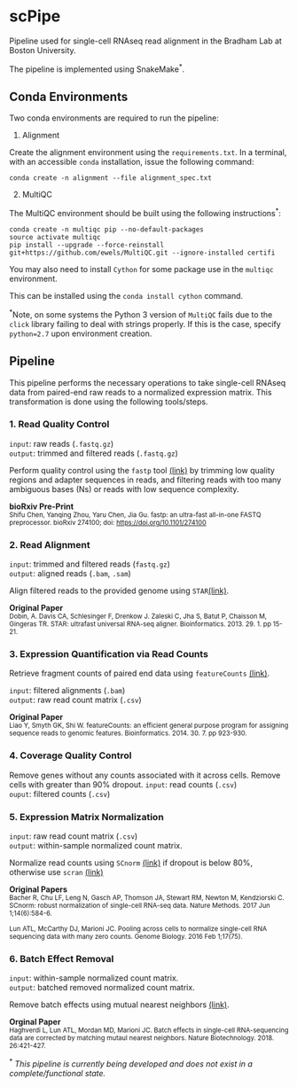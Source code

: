 # scPipe

Pipeline used for single-cell RNAseq read alignment in the Bradham Lab at Boston University.

The pipeline is implemented using SnakeMake<sup>*</sup>.

## Conda Environments

Two conda environments are required to run the pipeline:

1. Alignment

Create the alignment environment using the `requirements.txt`. In a terminal, with an accessible `conda` installation, issue the following command:

```{bash}
conda create -n alignment --file alignment_spec.txt 
```

2. MultiQC

The MultiQC environment should be built using the following instructions<sup>*</sup>:

```{bash}
conda create -n multiqc pip --no-default-packages
source activate multiqc
pip install --upgrade --force-reinstall git+https://github.com/ewels/MultiQC.git --ignore-installed certifi
```

You may also need to install `Cython` for some package use in the `multiqc` environment.

This can be installed using the `conda install cython` command.

<sup>*</sup>Note, on some systems the Python 3 version of `MultiQC` fails due to the `click` library failing to deal with strings properly. If this is the case, specify `python=2.7` upon environment creation.


## Pipeline

This pipeline performs the necessary operations to take single-cell RNAseq data from paired-end raw reads to a normalized expression matrix. This transformation is done using the following tools/steps.

### 1. Read Quality Control

`input`: raw reads (`.fastq.gz`)<br>
`output`: trimmed and filtered reads (`.fastq.gz`)

Perform quality control using the `fastp` tool [(link)](https://github.com/OpenGene/fastp) by trimming low quality regions and adapter sequences in reads, and filtering reads with too many ambiguous bases (Ns) or reads with low sequence complexity.

**bioRxiv Pre-Print**<br>
<sub>
Shifu Chen, Yanqing Zhou, Yaru Chen, Jia Gu. fastp: an ultra-fast all-in-one FASTQ preprocessor. bioRxiv 274100; doi: https://doi.org/10.1101/274100
</sub>


### 2. Read Alignment

`input`: trimmed and filtered reads (`fastq.gz`)<br>
`output`: aligned reads (`.bam`, `.sam`)

Align filtered reads to the provided genome using `STAR`[(link)](https://github.com/alexdobin/STAR).

**Original Paper**<br>
<sub>
Dobin, A. Davis CA, Schlesinger F, Drenkow J. Zaleski C, Jha S, Batut P, Chaisson M, Gingeras TR. STAR: ultrafast universal RNA-seq aligner.  Bioinformatics. 2013. 29. 1. pp 15-21.
</sub>


### 3. Expression Quantification via Read Counts

Retrieve fragment counts of paired end data using `featureCounts` [(link)](https://github.com/simon-anders/htseq). 

`input`: filtered alignments (`.bam`)<br>
`output`: raw read count matrix (`.csv`)

**Original Paper**<br>
<sub>
Liao Y, Smyth GK, Shi W. featureCounts: an efficient general purpose program for assigning sequence reads to genomic features. Bioinformatics. 2014. 30. 7. pp 923-930.
</sub>

### 4. Coverage Quality Control

Remove genes without any counts associated with it across cells. Remove cells with greater than 90% dropout. 
`input`: read counts (`.csv`)<br>
`ouput`: filtered counts (`.csv`)


### 5. Expression Matrix Normalization

`input`: raw read count matrix (`.csv`)<br>
`output`: within-sample normalized count matrix.

Normalize read counts using `SCnorm` [(link)](https://github.com/rhondabacher/SCnorm) if dropout is below 80%, otherwise use `scran` [(link)](http://bioconductor.org/packages/release/bioc/html/scran.html)

**Original Papers**<br>
<sub>
Bacher R, Chu LF, Leng N, Gasch AP, Thomson JA, Stewart RM, Newton M, Kendziorski C. SCnorm: robust normalization of single-cell RNA-seq data. Nature Methods. 2017 Jun 1;14(6):584-6.
</sub>

<sub>
Lun ATL, McCarthy DJ, Marioni JC. Pooling across cells to normalize single-cell RNA sequencing data with many zero counts. Genome Biology. 2016 Feb 1;17(75).
</sub>

### 6. Batch Effect Removal

`input`: within-sample normalized count matrix.<br>
`output`: batched removed normalized count matrix.

Remove batch effects using mutual nearest neighbors [(link)](http://bioconductor.org/packages/release/bioc/html/scran.html).

**Orginal Paper**<br>
<sub>
Haghverdi L, Lun ATL, Mordan MD, Marioni JC. Batch effects in single-cell RNA-sequencing data are corrected by matching mutaul nearest neighbors. Nature Biotechnology. 2018. 26:421-427.
</sub>




<sup>*</sup> *This pipeline is currently being developed and does not exist in a complete/functional state.*
